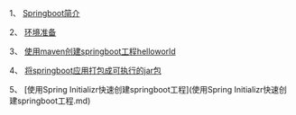 1、 [Springboot简介](Springboot简介.md)  

2、 [环境准备](环境准备.md)  

3、 [使用maven创建springboot工程helloworld](使用maven创建springboot工程helloworld.md)  

4、 [将springboot应用打包成可执行的jar包](将springboot应用打包成可执行的jar包.md)  

5、 [使用Spring Initializr快速创建springboot工程](使用Spring Initializr快速创建springboot工程.md)  

